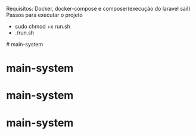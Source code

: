 Requisitos: Docker, docker-compose e composer(execução do laravel sail)
Passos para executar o projeto

- sudo chmod +x run.sh
- ./run.sh



 # main-system
# main-system
# main-system
# main-system
